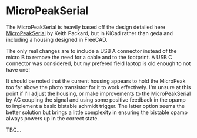 # MicroPeakSerial

The MicroPeakSerial is heavily based off the design detailed here [MicroPeakSerial](https://keithp.com/blogs/MicroPeakSerial/) by Keith Packard, but in KiCad rather than geda and including a housing designed in FreeCAD.

The only real changes are to include a USB A connector instead of the micro B to remove the need for a cable and to the footprint. A USB C connector was considered, but my prefered field laptop is old enough to not have one!

It should be noted that the current housing appears to hold the MicroPeak too far above the photo transistor for it to work effectively. I'm unsure at this point if I'll adjust the housing, or make improvements to the MicroPeakSerial by AC coupling the signal and using some positive feedback in the opamp to implement a basic bistable schmidt trigger. The latter option seems the better solution but brings a little complexity in ensuring the bistable opamp always powers up in the correct state.

TBC...
